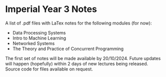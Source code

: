 # Imperial Year 3 Notes
A list of .pdf files with LaTex notes for the following modules (for now):
- Data Processing Systems
- Intro to Machine Learning
- Networked Systems
- The Theory and Practice of Concurrent Programming

The first set of notes will be made available by 20/10/2024. Future updates will happen (hopefully) within 2 days of new lectures being released.
Source code for files available on request.

